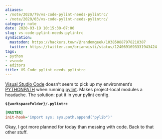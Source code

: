 ```yaml
---
aliases:
- /note/2020/79/vs-code-pylint-needs-pylintrc/
- /note/2020/03/vs-code-pylint-needs-pylintrc/
category: note
date: 2020-03-19 10:15:30-07:00
slug: vs-code-pylint-needs-pylintrc
syndication:
  mastodon: https://hackers.town/@randomgeek/103850887978218387
  twitter: https://twitter.com/brianwisti/status/1240691693331943424
tags:
- python
- vscode
- editors
title: VS Code pylint needs pylintrc
---
```


[Visual Studio Code](https://code.visualstudio.com/) doesn’t seem to pick up my environment’s [PYTHONPATH](https://docs.python.org/3.8/using/cmdline.html#envvar-PYTHONPATH) when running [pylint](https://www.pylint.org/). Makes project-local modules a headache. The solution: put it in your pylint config.

**`${workspaceFolder}/.pylintrc`**

````ini
[MASTER]
init-hook='import sys; sys.path.append("pylib")'
````

Okay, I got more planned for today than messing with code. Back to that other stuff.

